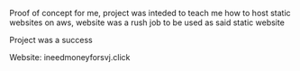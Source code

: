 Proof of concept for me, project was inteded to teach me how to host static websites on aws, website was a rush job to be used as said static website

Project was a success

Website: ineedmoneyforsvj.click
